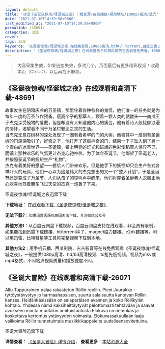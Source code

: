 ```yaml
---
layout: default
title: '动漫《圣诞夜惊魂/怪诞城之夜》下载资源/在线播放/视频地址/1080p/高清/蓝光'
date: "2021-07-10T14:39:56+0800"
last_modified_at: "2021-07-10T14:39:56+0800"
permalink: /48691/
categories: 动漫
cover:
tags: 动漫
keywords: '圣诞夜惊魂/怪诞城之夜,在线免费看,1080p高清,bt种子,torrent,百度云盘,magnet,磁力链,迅雷下载资源'
description: '《圣诞夜惊魂/怪诞城之夜》在线云播放手机西瓜影院吉吉影音免费看，1080p高清bd/hd未删减完整版和tc抢先枪版，mkv/mp4格式，附带bt/torrent种子、magnet/磁力链、百度云盘、网盘资源迅雷下载链接'
---
```


>内容采集生成，如果链接失效，多试几个，页面最后有更多精彩视频！收藏本页（Ctrl+D)，以后再找不麻烦。


## 《圣诞夜惊魂/怪诞城之夜》在线观看和高清下载-48691

故事发生在阴暗灰冷的万圣镇，那里住着各种各样的鬼怪，他们唯一的任务就是为每年一度的万圣节作预备。瘦高个子的稻草人，顶着一颗人类的骷髅头&mdash;—南瓜王子杰克深受怪物的爱戴，但是却没有人知道他内心的痛苦，他有着诗人般忧郁浪漫的情怀，渴望着不同于万圣村邪恶之灵的生活。<br />当杰克无意在树林的深处发现了一圈有着希罕的门的大树，他被其中一扇刻有圣诞树的门深深吸引了，好奇之下，他打开了这扇神奇的门，结果一下子坠入到了另一个雪白的冰雪世界——圣诞镇，镇上明亮的灯光和斑斓的色彩使稻草人惊异不已，而镇上那种欢乐的气氛更让杰克心驰神往。为了体会圣诞节，他绑架了圣诞老人，并按照圣诞节的规矩生产“礼物”。<br />杰克有着美好的愿望&mdash;—要给人们带来欢乐，但是他手下的妖怪却只会生产各式各样吓人的玩具，他们一心以为这是伟大的杰克想出的又一个&ldquo;整人计划”，于是圣诞节还是变成了万圣节，人们从孩子的惊叫声中醒来，他们将穿着圣诞老人衣服正满心欢喜地驾着鹿车飞过天空的杰克一炮轰了下来。


圣诞夜惊魂/怪诞城之夜迅雷下载

**下载地址**： [在线观看下载 《圣诞夜惊魂/怪诞城之夜》](https://www.993dy.com//vod-detail-id-4935.html) 


**无法下载?**：`如果迅雷因版权原因无法下载，关注微信公众号 `

**其他方法1**：从百度云网盘下载视频，百度云网盘支持在线观看，非会员有限制，如果能找到迅雷下载链接、bt/torrent种子、magnet磁力链接、e2dk链接等，可以用迅雷、比特彗星等工具将完整视频下载到本地。

**其他方法2**：用手机云播、西瓜影院、吉吉影音等在线免费观看《圣诞夜惊魂/怪诞城之夜》，一般提供1080p高清、hd/bd高清视频、tc抢先版视频，视频为mkv或mp4格式，不同站点视频质量和播放速度不同。


## 《圣诞大冒险》在线观看和高清下载-26071

Allu Tuppurainen palaa rakastetun Röllin rooliin. Pieni Juurakko -tyttöystävystyy jo harmaahapsisen, suurta salaisuutta kantavan Röllin kanssa. Heidänkäsissään on salaperäisen avaimen ja koko Röllikylän kohtalo. Yhdessä nämä kaksiheittäytyvät pelottomasti tehtävään ja saavat avukseen monta muutakin omituistaotusta.Elokuva on riemukas ja koskettava kertomus ystävyyden voimasta. Elokuvassakuullaan laaja valikoima Röllin tunnetuimpia musiikkikappaleita uudelleensovitettuina.


圣诞大冒险迅雷下载

**详情查看**： [《圣诞大冒险》详情介绍](/movie/26071/)， **查看更多**：[本站资源大全](/movie/t/all/)

